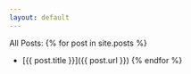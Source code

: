 ```yaml
---
layout: default
---
```

All Posts:
{% for post in site.posts %}	
- [{{ post.title }}]({{ post.url }})
{% endfor %}	
